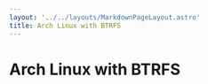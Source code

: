 ```yaml
---
layout: '../../layouts/MarkdownPageLayout.astro'
title: Arch Linux with BTRFS
---
```


# Arch Linux with BTRFS
